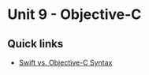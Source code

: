 # Unit 9 - Objective-C



## Quick links
* [Swift vs. Objective-C Syntax](../lessons/unit9/syntax)

